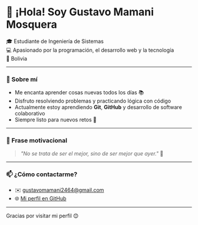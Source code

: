 # 👋 ¡Hola! Soy Gustavo Mamani Mosquera

🎓 Estudiante de Ingeniería de Sistemas  
💻 Apasionado por la programación, el desarrollo web y la tecnología  
📍 Bolivia  

---

### 🚀 Sobre mí

- Me encanta aprender cosas nuevas todos los días 📚  
- Disfruto resolviendo problemas y practicando lógica con código  
- Actualmente estoy aprendiendo **Git**, **GitHub** y desarrollo de software colaborativo  
- Siempre listo para nuevos retos 💪  

---

### 🌟 Frase motivacional

> _"No se trata de ser el mejor, sino de ser mejor que ayer."_ 🚀

---

### 📫 ¿Cómo contactarme?

- ✉️ gustavomamani2464@gmail.com  
- 🌐 [Mi perfil en GitHub](https://github.com/Gustavojdk)

---

Gracias por visitar mi perfil 😊

